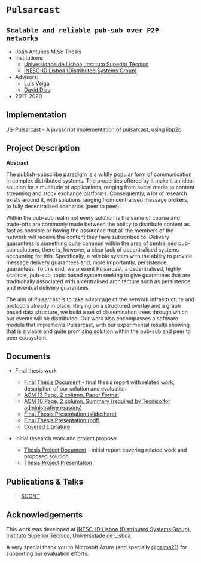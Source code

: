 # `Pulsarcast`
## `Scalable and reliable pub-sub over P2P networks`

- João Antunes M.Sc Thesis
- Institutions:
  - [Universidade de Lisboa, Instituto Superior Técnico](https://tecnico.ulisboa.pt)
  - [INESC-ID Lisboa (Distributed Systems Group)](https://www.gsd.inesc-id.pt)
- Advisors: 
  - [Luís Veiga](http://www.gsd.inesc-id.pt/~lveiga/)
  - [David Dias](http://daviddias.me/)
- 2017-2020

## Implementation

[JS-Pulsarcast](https://github.com/JGAntunes/js-pulsarcast) - A javascript implementation of pulsarcast, using [libp2p](https://github.com/libp2p/js-libp2p)

## Project Description

**Abstract**

The publish-subscribe paradigm is a wildly popular form of communication in
complex distributed systems. The properties offered by it make it an ideal
solution for a multitude of applications, ranging from social media to content
streaming and stock exchange platforms. Consequently, a lot of research exists
around it, with solutions ranging from centralised message brokers, to fully
decentralised scenarios (peer to peer).

Within the pub-sub realm not every solution is the same of course and
trade-offs are commonly made between the ability to distribute content as fast
as possible or having the assurance that all the members of the network will
receive the content they have subscribed to. Delivery guarantees is something
quite common within the area of centralised pub-sub solutions, there is,
however, a clear lack of decentralised systems accounting for this.
Specifically, a reliable system with the ability to provide message delivery
guarantees and, more importantly, persistence guarantees. To this end, we
present Pulsarcast, a decentralised, highly scalable, pub-sub, topic based
system seeking to give guarantees that are traditionally associated with a
centralised architecture such as persistence and eventual delivery guarantees.

The aim of Pulsarcast is to take advantage of the network infrastructure and
protocols already in place. Relying on a structured overlay and a graph based
data structure, we build a set of dissemination trees through which our events
will be distributed. Our work also encompasses a software module that
implements Pulsarcast, with our experimental results showing that is a viable
and quite promising solution within the pub-sub and peer to peer ecosystem.

## Documents

- Final thesis work
  - [Final Thesis Document](./thesis/dissertation.pdf) - final thesis report with related work, description of our solution and evaluation
  - [ACM 13 Page, 2 column, Paper Format](./paper/paper.pdf)
  - [ACM 10 Page, 2 column, Summary (required by Técnico for administrative reasons)](./paper/paper.pdf)
  - [Final Thesis Presentation (slideshare)](https://www.slideshare.net/JooAntunes37/pulsarcast-scalable-and-reliable-pubsub-over-p2p-networks)
  - [Final Thesis Presentation (pdf)](./thesis/presentation.pdf)
  - [Covered Literature](./bibliography/dissertation.bib)

- Initial research work and project proposal:
  - [Thesis Project Document](./project-report/report.pdf) - initial report covering related work and proposed solution
  - [Thesis Project Presentation](https://www.slideshare.net/JooAntunes37/pulsarcast-scaling-pubsub-over-the-distributed-web)

## Publications & Talks

> [SOON™](http://i0.kym-cdn.com/photos/images/original/000/117/014/GsE3k.jpg)

## Acknowledgements

This work was developed at [INESC-ID Lisboa (Distributed Systems Group)](https://www.gsd.inesc-id.pt), [Instituto Superior Técnico, Universidade de Lisboa](https://www.gsd.inesc-id.pt).

A very special thank you to Microsoft Azure (and specially [@palma21](https://github.com/palma21)) for supporting our evaluation efforts.
